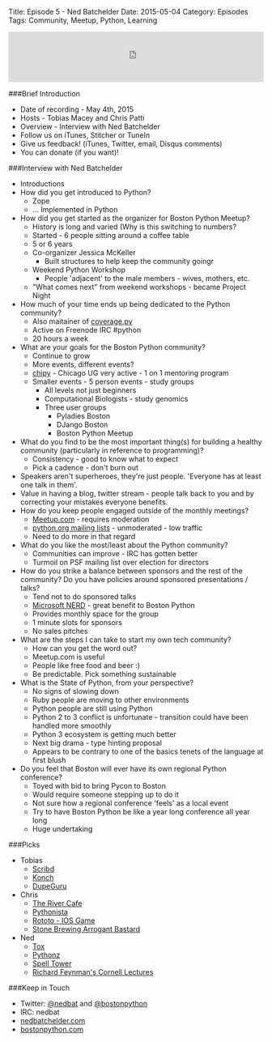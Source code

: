 Title: Episode 5 - Ned Batchelder
Date: 2015-05-04
Category: Episodes
Tags: Community, Meetup, Python, Learning

<iframe id="audio_iframe" src="http://www.podbean.com/media/player/abjqx-55f221?skin=103" width="100%" height="100" frameborder="0" scrolling="no"></iframe>

###Brief Introduction
*  Date of recording - May 4th, 2015
*  Hosts - Tobias Macey and Chris Patti
*  Overview - Interview with Ned Batchelder
*  Follow us on iTunes, Stitcher or TuneIn
*  Give us feedback! (iTunes, Twitter, email, Disqus comments)
*  You can donate (if you want)!

###Interview with Ned Batchelder
*  Introductions
*  How did you get introduced to Python?
    *  Zope
    *  ... Implemented in Python
*  How did you get started as the organizer for Boston Python Meetup?
    *  History is long and varied (Why is this switching to numbers?
    *  Started - 6 people sitting around a coffee table
    *  5 or 6 years
    *  Co-organizer Jessica McKeller
       *  Built structures to help keep the community goingr
    *  Weekend Python Workshop
        *  People 'adjacent' to the male members - wives, mothers, etc.
    *  "What comes next" from weekend workshops - became Project Night
*  How much of your time ends up being dedicated to the Python community?
    *  Also maitainer of [coverage.py](http://nedbatchelder.com/code/coverage/)
    *  Active on Freenode IRC \#python
    *  20 hours a week
*  What are your goals for the Boston Python community?
    *  Continue to grow
    *  More events, different events?
    *  [chipy](http://www.chipy.org/) - Chicago UG very active - 1 on 1 mentoring program
    *  Smaller events - 5 person events - study groups
        *  All levels not just beginners
        *  Computational Biologists - study genomics
        *  Three user groups
            *  Pyladies Boston
            *  DJango Boston
            *  Boston Python Meetup
*  What do you find to be the most important thing(s) for building a healthy community (particularly in reference to programming)?
    * Consistency - good to know what to expect
    * Pick a cadence - don't burn out
*  Speakers aren't superheroes, they're just people. 'Everyone has at least one talk in them'.
* Value in having a blog, twitter stream - people talk back to you and  by correcting your mistakes everyone benefits.
*  How do you keep people engaged outside of the monthly meetings?
    *  [Meetup.com](http://www.meetup.com/) - requires moderation
    *  [python.org mailing lists](https://mail.python.org/mailman/listinfo) - unmoderated - low traffic
    *  Need to do more in that regard
*  What do you like the most/least about the Python community?
    *  Communities can improve - IRC has gotten better
    *  Turmoil on PSF mailing list over election for directors
*  How do you strike a balance between sponsors and the rest of the community? Do you have policies around sponsored presentations / talks?
    *  Tend not to do sponsored talks
    *  [Microsoft NERD](https://microsoftnewengland.com/) - great benefit to Boston Python
    *  Provides monthly space for the group
    *  1 minute slots for sponsors
    *  No sales pitches
*  What are the steps I can take to start my own tech community?
    *  How can you get the word out?
    *  Meetup.com is useful
    *  People like free food and beer :)
    *  Be predictable. Pick something sustainable
*  What is the State of Python, from your perspective?
    *  No signs of slowing down
    *  Ruby people are moving to other environments
    *  Python people are still using Python
    *  Python 2 to 3 conflict is unfortunate - transition could have been handled more smoothly
    *  Python 3 ecosystem is getting much better
    *  Next big drama - type hinting proposal
    *  Appears to be contrary to one of the basics tenets of the language at first blush
*  Do you feel that Boston will ever have its own regional Python conference?
    *  Toyed with bid to bring Pycon to Boston
    *  Would require someone stepping up to do it
    *  Not sure how a regional conference 'feels' as a local event
    *  Try to have Boston Python be like a year long conference all year long
    *  Huge undertaking

###Picks
*  Tobias
    *  [Scribd](https://www.scribd.com/g/4ko3os)
    *  [Konch](https://github.com/sloria/konch)
    *  [DupeGuru](http://www.hardcoded.net/dupeguru/)
*  Chris
    *  [The River Cafe](http://therivercafe.com/)
    *  [Pythonista](http://omz-software.com/pythonista/)
    *  [Rototo - IOS Game](https://robots.thoughtbot.com/rototo-space-survival)
    *  [Stone Brewing Arrogant Bastard](http://www.arrogantbastard.com/)
*  Ned
    *  [Tox](https://pypi.python.org/pypi/tox)
    *  [Pythonz](https://github.com/saghul/pythonz)
    *  [Spell Tower](http://www.spelltower.com/)
    *  [Richard Feynman's Cornell Lectures](http://io*com/watch-a-series-of-seven-brilliant-lectures-by-richard-f-5894600)

###Keep in Touch
*  Twitter: [@nedbat](https://twitter.com/nedbat) and [@bostonpython](https://twitter.com/bostonpython)
*  IRC: nedbat
*  [nedbatchelder.com](http://nedbatchelder.com/)
*  [bostonpython.com](http://www.meetup.com/bostonpython/)
